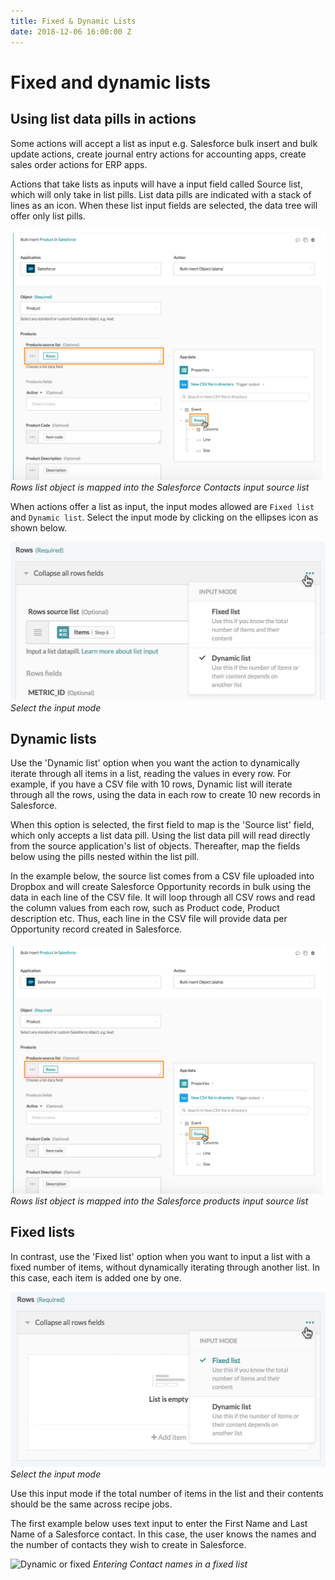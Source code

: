 ```yaml
---
title: Fixed & Dynamic Lists
date: 2018-12-06 16:00:00 Z
---
```


# Fixed and dynamic lists

## Using list data pills in actions

Some actions will accept a list as input e.g. Salesforce bulk insert and bulk update actions, create journal entry actions for accounting apps, create sales order actions for ERP apps.

Actions that take lists as inputs will have a input field called Source list, which will only take in list pills. List data pills are indicated with a stack of lines as an icon. When these list input fields are selected, the data tree will offer only list pills.

![Example input source list](/assets/images/features/list-management/example-input-source-list.png)
*Rows list object is mapped into the Salesforce Contacts input source list*

When actions offer a list as input, the input modes allowed are `Fixed list` and `Dynamic list`. Select the input mode by clicking on the ellipses icon as shown below.

![Dynamic or fixed](/assets/images/features/list-management/dynamiclist.png)
*Select the input mode*

## Dynamic lists

Use the 'Dynamic list' option when you want the action to dynamically iterate through all items in a list, reading the values in every row. For example, if you have a CSV file with 10 rows, Dynamic list will iterate through all the rows, using the data in each row to create 10 new records in Salesforce.

When this option is selected, the first field to map is the 'Source list' field, which only accepts a list data pill. Using the list data pill will read directly from the source application's list of objects. Thereafter, map the fields below using the pills nested within the list pill. 

In the example below, the source list comes from a CSV file uploaded into Dropbox and will create Salesforce Opportunity records in bulk using the data in each line of the CSV file. It will loop through all CSV rows and read the column values from each row, such as Product code, Product description etc. Thus, each line in the CSV file will provide data per Opportunity record created in Salesforce. 

![Example input source list](/assets/images/features/list-management/example-input-source-list.png)
*Rows list object is mapped into the Salesforce products input source list*


## Fixed lists

In contrast, use the 'Fixed list' option when you want to input a list with a fixed number of items, without dynamically iterating through another list. In this case, each item is added one by one.

![Dynamic or fixed](/assets/images/features/list-management/fixedlist.png)
*Select the input mode*

Use this input mode if the total number of items in the list and their contents should be the same across recipe jobs.

The first example below uses text input to enter the First Name and Last Name of a Salesforce contact. In this case, the user knows the names and the number of contacts they wish to create in Salesforce. 

![Dynamic or fixed](/assets/images/features/list-management/item-fixed.gif)
*Entering Contact names in a fixed list*
